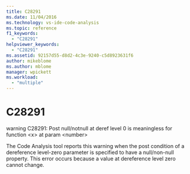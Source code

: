 ```yaml
---
title: C28291
ms.date: 11/04/2016
ms.technology: vs-ide-code-analysis
ms.topic: reference
f1_keywords:
  - "C28291"
helpviewer_keywords:
  - "C28291"
ms.assetid: 92157d55-d8d2-4c3e-9240-c5d8923631f6
author: mikeblome
ms.author: mblome
manager: wpickett
ms.workload:
  - "multiple"
---
```

# C28291
warning C28291: Post null/notnull at deref level 0 is meaningless for function \<x> at param \<number>

 The Code Analysis tool reports this warning when the post condition of a dereference level-zero parameter is specified to have a null/non-null property. This error occurs because a value at dereference level zero cannot change.